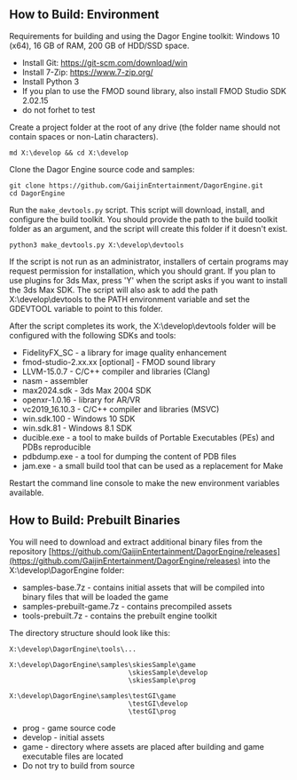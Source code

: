 ## How to Build: Environment
Requirements for building and using the Dagor Engine toolkit: Windows 10 (x64), 16 GB of RAM, 200 GB of HDD/SSD space.

* Install Git: https://git-scm.com/download/win
* Install 7-Zip: https://www.7-zip.org/
* Install Python 3
* If you plan to use the FMOD sound library, also install FMOD Studio SDK 2.02.15
* do not forhet to test

Create a project folder at the root of any drive (the folder name should not contain spaces or non-Latin characters).
```
md X:\develop && cd X:\develop
```

Clone the Dagor Engine source code and samples:
```
git clone https://github.com/GaijinEntertainment/DagorEngine.git
cd DagorEngine
```

Run the `make_devtools.py` script. This script will download, install, and configure the build toolkit. You should provide the path to the build toolkit folder as an argument, and the script will create this folder if it doesn't exist.

```
python3 make_devtools.py X:\develop\devtools
```

If the script is not run as an administrator, installers of certain programs may request permission for installation, which you should grant. If you plan to use plugins for 3ds Max, press 'Y' when the script asks if you want to install the 3ds Max SDK. The script will also ask to add the path X:\develop\devtools to the PATH environment variable and set the GDEVTOOL variable to point to this folder.

After the script completes its work, the X:\develop\devtools folder will be configured with the following SDKs and tools:

* FidelityFX_SC - a library for image quality enhancement
* fmod-studio-2.xx.xx [optional] - FMOD sound library
* LLVM-15.0.7 - C/C++ compiler and libraries (Clang)
* nasm - assembler
* max2024.sdk - 3ds Max 2004 SDK
* openxr-1.0.16 - library for AR/VR
* vc2019_16.10.3 - C/C++ compiler and libraries (MSVC)
* win.sdk.100 - Windows 10 SDK
* win.sdk.81 - Windows 8.1 SDK
* ducible.exe - a tool to make builds of Portable Executables (PEs) and PDBs reproducible
* pdbdump.exe - a tool for dumping the content of PDB files
* jam.exe - a small build tool that can be used as a replacement for Make

Restart the command line console to make the new environment variables available.

## How to Build: Prebuilt Binaries

You will need to download and extract additional binary files from the repository [https://github.com/GaijinEntertainment/DagorEngine/releases](https://github.com/GaijinEntertainment/DagorEngine/releases) into the X:\develop\DagorEngine folder:

* samples-base.7z - contains initial assets that will be compiled into binary files that will be loaded the game
* samples-prebuilt-game.7z - contains precompiled assets
* tools-prebuilt.7z - contains the prebuilt engine toolkit

The directory structure should look like this:
```
X:\develop\DagorEngine\tools\...

X:\develop\DagorEngine\samples\skiesSample\game
                              \skiesSample\develop
                              \skiesSample\prog

X:\develop\DagorEngine\samples\testGI\game
                              \testGI\develop
                              \testGI\prog
```

* prog - game source code
* develop - initial assets
* game - directory where assets are placed after building and game executable files are located
* Do not try to build from source



